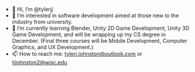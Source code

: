 - 👋 Hi, I’m @tylerjj
- 👀 I’m interested in software development aimed at those new to the industry from university.
- 🌱 I’m currently learning Blender, Unity 2D Game Development, Unity 3D Game Development, and will be wrapping up my CS degree in December. (Final three courses will be Mobile Development, Computer Graphics, and UX Development.)
- 📫 How to reach me: tylerj.johnston@outlook.com or tjjohnston2@wisc.edu 

<!---
tylerjj/tylerjj is a ✨ special ✨ repository because its `README.md` (this file) appears on your GitHub profile.
You can click the Preview link to take a look at your changes.
--->

